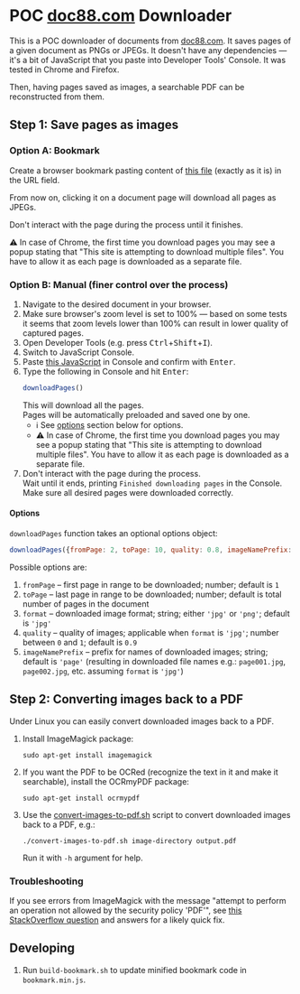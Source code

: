 # POC [doc88.com](https://doc88.com) Downloader

This is a POC downloader of documents from [doc88.com](https://doc88.com). It saves pages of a given document as PNGs or JPEGs. It doesn't have any dependencies — it's a bit of JavaScript that you paste into Developer Tools' Console. It was tested in Chrome and Firefox.

Then, having pages saved as images, a searchable PDF can be reconstructed from them.

## Step 1: Save pages as images

### Option A: Bookmark

Create a browser bookmark pasting content of [this file](bookmark.min.js) (exactly as it is) in the URL field.

From now on, clicking it on a document page will download all pages as JPEGs.

Don't interact with the page during the process until it finishes.

⚠️ In case of Chrome, the first time you download pages you may see a popup stating that "This site is attempting to download multiple files". You have to allow it as each page is downloaded as a separate file.

### Option B: Manual (finer control over the process)

1. Navigate to the desired document in your browser.
2. Make sure browser's zoom level is set to 100% — based on some tests it seems that zoom levels lower than 100% can result in lower quality of captured pages.
3. Open Developer Tools (e.g. press <kbd>Ctrl</kbd>+<kbd>Shift</kbd>+<kbd>I</kbd>).
4. Switch to JavaScript Console.
5. Paste [this JavaScript](downloadPages.js) in Console and confirm with <kbd>Enter</kbd>.
6. Type the following in Console and hit <kbd>Enter</kbd>:
    ```javascript
    downloadPages()
    ```
   This will download all the pages.  
   Pages will be automatically preloaded and saved one by one.
    * ℹ️ See [options](#options) section below for options.  
    * ⚠️ In case of Chrome, the first time you download pages you may see a popup stating that "This site is attempting to download multiple files". You have to allow it as each page is downloaded as a separate file.
7. Don't interact with the page during the process.   
   Wait until it ends, printing `Finished downloading pages` in the Console.  
   Make sure all desired pages were downloaded correctly.

#### Options

`downloadPages` function takes an optional options object:

```javascript
downloadPages({fromPage: 2, toPage: 10, quality: 0.8, imageNamePrefix: 'temp_'})
```

Possible options are:

1. `fromPage` – first page in range to be downloaded; number; default is `1`
2. `toPage` – last page in range to be downloaded; number; default is total number of pages in the document
3. `format` – downloaded image format; string; either `'jpg'` or `'png'`; default is `'jpg'`
4. `quality` – quality of images; applicable when `format` is `'jpg'`; number between `0` and `1`; default is `0.9`
5. `imageNamePrefix` – prefix for names of downloaded images; string; default is `'page'` (resulting in downloaded file names e.g.: `page001.jpg`, `page002.jpg`, etc. assuming `format` is `'jpg'`)

## Step 2: Converting images back to a PDF

Under Linux you can easily convert downloaded images back to a PDF.

1. Install ImageMagick package:
    ```shell
    sudo apt-get install imagemagick
    ```
2. If you want the PDF to be OCRed (recognize the text in it and make it searchable), install the OCRmyPDF package:
    ```shell
    sudo apt-get install ocrmypdf
    ```
3. Use the [convert-images-to-pdf.sh](convert-images-to-pdf.sh) script to convert downloaded images back to a PDF, e.g.:
    ```shell
    ./convert-images-to-pdf.sh image-directory output.pdf
    ```
   Run it with `-h` argument for help.

### Troubleshooting

If you see errors from ImageMagick with the message "attempt to perform an operation not allowed by the security policy 'PDF'", see [this StackOverflow question](https://stackoverflow.com/q/52998331/1820695) and answers for a likely quick fix.

## Developing

1. Run `build-bookmark.sh` to update minified bookmark code in `bookmark.min.js`.
